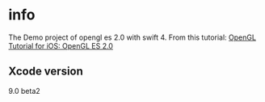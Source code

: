 # info

The Demo project of opengl es 2.0 with swift 4. From this tutorial: [OpenGL Tutorial for iOS: OpenGL ES 2.0](https://www.raywenderlich.com/3664/opengl-tutorial-for-ios-opengl-es-2-0)

## Xcode version

9.0 beta2

